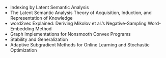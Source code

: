 * Indexing by Latent Semantic Analysis
* The Latent Semantic Analysis Theory of Acquisition, Induction, and Representation of Knowledge
* word2vec Explained: Deriving Mikolov et al.’s Negative-Sampling Word-Embedding Method
* Graph Implementations for Nonsmooth Convex Programs
* Stability and Generalization
* Adaptive Subgradient Methods for Online Learning and Stochastic Optimization
